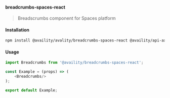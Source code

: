 #### breadcrumbs-spaces-react
> Breadscrumbs component for Spaces platform

#### Installation

```bash
npm install @availity/avality/breadcrumbs-spaces-react @availity/api-axios --save
```

#### Usage

```javascript
import Breadcrumbs from '@availity/breadcrumbs-spaces-react';

const Example = (props) => (
    <Breadcrumbs/>
);

export default Example;
```
